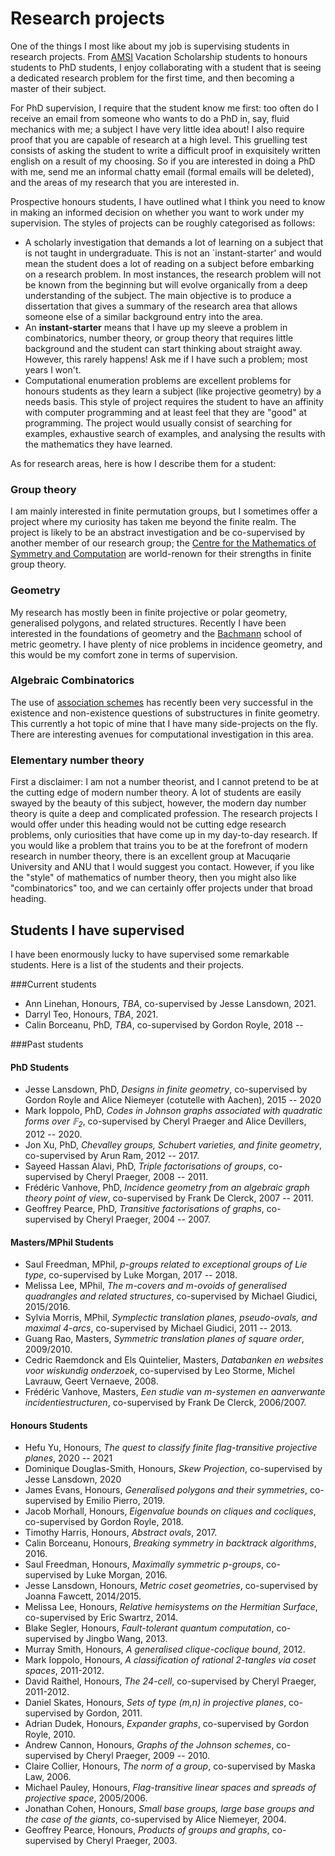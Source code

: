 # Research projects

One of the things I most like about my job is supervising students in research projects. From [AMSI](https://amsi.org.au) Vacation Scholarship students to honours students to PhD students, I enjoy collaborating with a student that is seeing a dedicated research problem for the first time, and then becoming a master of their subject.

For PhD supervision, I require that the student know me first: too often do I receive an email from someone who wants to do a PhD in, say, fluid mechanics with me; a subject I have very little idea about! I also require proof that you are capable of research at a high level. This gruelling test consists of asking the student to write a difficult proof in exquisitely written english on a result of my choosing. So if you are interested in doing a PhD with me, send me an informal chatty email (formal emails will be deleted), and the areas of my research that you are interested in.

Prospective honours students, I have outlined what I think you need to know in making an informed decision on whether you want to work under my supervision. The styles of projects can be roughly categorised as follows:  

- A scholarly investigation that demands a lot of learning on a subject that is not taught in undergraduate. This is not an `instant-starter' and would mean the student does a lot of reading on a subject before embarking on a research problem. In most instances, the research problem will not be known from the beginning but will evolve organically from a deep understanding of the subject. The main objective is to produce a dissertation that gives a summary of the research area that allows someone else of a similar background entry into the area.  
- An **instant-starter** means that I have up my sleeve a problem in combinatorics, number theory, or group theory that requires little background and the student can start thinking about straight away. However, this rarely happens! Ask me if I have such a problem; most years I won't.
- Computational enumeration problems are excellent problems for honours students as they learn a subject (like projective geometry) by a needs basis. This style of project requires the student to have an affinity with computer programming and at least feel that they are "good" at programming. The project would usually consist of searching for examples, exhaustive search of examples, and analysing the results with the mathematics they have learned. 

As for research areas, here is how I describe them for a student:

### Group theory

I am mainly interested in finite permutation groups, but I sometimes offer a project where my curiosity has taken me beyond the finite realm. The project is likely to be an abstract investigation and be co-supervised by another member of our research group; the [Centre for the Mathematics of Symmetry and Computation](www.cmsc.io) are world-renown for their strengths in finite group theory.

### Geometry

My research has mostly been in finite projective or polar geometry, generalised polygons, and related structures. Recently I have been interested in the foundations of geometry and the [Bachmann](http://www-history.mcs.st-and.ac.uk/Biographies/Bachmann_Friedrich.html) school of metric geometry. I have plenty of nice problems in incidence geometry, and this would be my comfort zone in terms of supervision.

### Algebraic Combinatorics

The use of [association schemes](http://en.wikipedia.org/wiki/Association_scheme) has recently been very successful in the existence and non-existence questions of substructures in finite geometry. This currently a hot topic of mine that I have many side-projects on the fly. There are interesting avenues for computational investigation in this area.

### Elementary number theory

First a disclaimer: I am not a number theorist, and I cannot pretend to be at the cutting edge of modern number theory. A lot of students are easily swayed by the beauty of this subject, however, the modern day number theory is quite a deep and complicated profession. The research projects I would offer under this heading would not be cutting edge research problems, only curiosities that have come up in my day-to-day research. If you would like a problem that trains you to be at the forefront of modern research in number theory, there is an excellent group at Macuqarie University and ANU that I would suggest you contact. However, if you like the "style" of mathematics of number theory, then you might also like "combinatorics" too, and we can certainly offer projects under that broad heading.


## Students I have supervised
I have been enormously lucky to have supervised some remarkable students. Here is a list of the students and their projects.

###Current students

- Ann Linehan, Honours, *TBA*, co-supervised by Jesse Lansdown, 2021.
- Darryl Teo, Honours, *TBA*, 2021.
- Calin Borceanu, PhD, *TBA*, co-supervised by Gordon Royle, 2018 --

###Past students

#### PhD Students ####

 - Jesse Lansdown, PhD, *Designs in finite geometry*, co-supervised by Gordon Royle and Alice Niemeyer (cotutelle with Aachen), 2015 -- 2020
 - Mark Ioppolo, PhD, *Codes in Johnson graphs associated with quadratic forms over $\mathbb{F}_2$*,  co-supervised by Cheryl Praeger and Alice Devillers, 2012 -- 2020.
 - Jon Xu, PhD, *Chevalley groups, Schubert varieties, and finite geometry*, co-supervised by Arun Ram, 2012 -- 2017.
 - Sayeed Hassan Alavi, PhD, *Triple factorisations of groups*, co-supervised by Cheryl Praeger, 2008 -- 2011.
- Frédéric Vanhove, PhD, *Incidence geometry from an algebraic graph theory point of view*, co-supervised by Frank De Clerck, 2007 -- 2011.
- Geoffrey Pearce, PhD, *Transitive factorisations of graphs*, co-supervised by Cheryl Praeger, 2004 -- 2007.

#### Masters/MPhil Students ####

- Saul Freedman, MPhil, *p-groups related to exceptional groups of Lie type*, co-supervised by Luke Morgan, 2017 -- 2018.
- Melissa Lee, MPhil, *The m-covers and m-ovoids of generalised quadrangles and related structures*, co-supervised by Michael Giudici, 2015/2016.
- Sylvia Morris, MPhil, *Symplectic translation planes, pseudo-ovals, and maximal 4-arcs*, co-supervised by Michael Giudici, 2011 -- 2013.
- Guang Rao, Masters, *Symmetric translation planes of square order*, 2009/2010.
- Cedric Raemdonck and Els Quintelier, Masters, *Databanken en websites voor wiskundig onderzoek*, co-supervised by Leo Storme, Michel Lavrauw, Geert Vernaeve, 2008.
- Frédéric Vanhove, Masters, *Een studie van m-systemen en aanverwante incidentiestructuren*, co-supervised by Frank De Clerck, 2006/2007.

#### Honours Students ####

- Hefu Yu, Honours, *The quest to classify finite flag-transitive projective planes*, 2020 -- 2021
- Dominique Douglas-Smith, Honours, *Skew Projection*, co-supervised by Jesse Lansdown, 2020
- James Evans, Honours, *Generalised polygons and their symmetries*, co-supervised by Emilio Pierro, 2019.
- Jacob Morhall, Honours, *Eigenvalue bounds on cliques and cocliques*, co-supervised by Gordon Royle, 2018.
- Timothy Harris, Honours, *Abstract ovals*, 2017.
- Calin Borceanu, Honours, *Breaking symmetry in backtrack algorithms*, 2016.
- Saul Freedman, Honours, *Maximally symmetric p-groups*, co-supervised by Luke Morgan, 2016.
- Jesse Lansdown, Honours, *Metric coset geometries*, co-supervised by Joanna Fawcett, 2014/2015.
- Melissa Lee, Honours, *Relative hemisystems on the Hermitian Surface*, co-supervised by Eric Swartrz, 2014.
- Blake Segler, Honours, *Fault-tolerant quantum computation*, co-supervised by Jingbo Wang, 2013.
- Murray Smith, Honours, *A generalised clique-coclique bound*, 2012.
- Mark Ioppolo, Honours, *A classification of rational 2-tangles via coset spaces*, 2011-2012.
- David Raithel, Honours, *The 24-cell*, co-supervised by Cheryl Praeger, 2011-2012.
- Daniel Skates, Honours, *Sets of type (m,n) in projective planes*, co-supervised by Gordon, 2011.
- Adrian Dudek, Honours, *Expander graphs*, co-supervised by Gordon Royle, 2010.  
- Andrew Cannon, Honours, *Graphs of the Johnson schemes*, co-supervised by Cheryl Praeger, 2009 -- 2010.
- Claire Collier, Honours, *The norm of a group*, co-supervised by Maska Law, 2006.
- Michael Pauley, Honours, *Flag-transitive linear spaces and spreads of projective space*, 2005/2006.
- Jonathan Cohen, Honours, *Small base groups, large base groups and the case of the giants*, co-supervised by Alice Niemeyer, 2004.
- Geoffrey Pearce, Honours, *Products of groups and graphs*, co-supervised by Cheryl Praeger, 2003.
